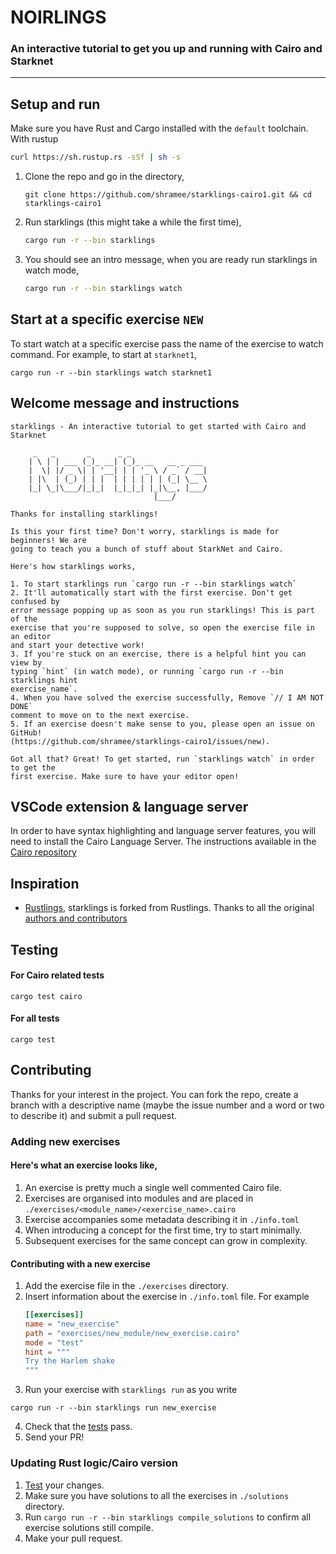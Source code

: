 # NOIRLINGS

### An interactive tutorial to get you up and running with Cairo and Starknet

---

## Setup and run

Make sure you have Rust and Cargo installed with the `default` toolchain.  
With rustup 
```sh
curl https://sh.rustup.rs -sSf | sh -s
```

1. Clone the repo and go in the directory,
   ```
   git clone https://github.com/shramee/starklings-cairo1.git && cd starklings-cairo1
   ```
2. Run starklings (this might take a while the first time),
   ```sh
   cargo run -r --bin starklings
   ```
3. You should see an intro message, when you are ready run starklings in watch mode,
   ```sh
   cargo run -r --bin starklings watch
   ```

## Start at a specific exercise `NEW`

To start watch at a specific exercise pass the name of the exercise to watch command.
For example, to start at `starknet1`,

```
cargo run -r --bin starklings watch starknet1
```

## Welcome message and instructions

```
starklings - An interactive tutorial to get started with Cairo and Starknet

     _   _       _      _ _                 
    | \ | | ___ (_)_ __| (_)_ __   __ _ ___ 
    |  \| |/ _ \| | '__| | | '_ \ / _` / __|
    | |\  | (_) | | |  | | | | | | (_| \__ \
    |_| \_|\___/|_|_|  |_|_|_| |_|\__, |___/
                                |___/

Thanks for installing starklings!

Is this your first time? Don't worry, starklings is made for beginners! We are
going to teach you a bunch of stuff about StarkNet and Cairo.

Here's how starklings works,

1. To start starklings run `cargo run -r --bin starklings watch`
2. It'll automatically start with the first exercise. Don't get confused by
error message popping up as soon as you run starklings! This is part of the
exercise that you're supposed to solve, so open the exercise file in an editor
and start your detective work!
3. If you're stuck on an exercise, there is a helpful hint you can view by
typing `hint` (in watch mode), or running `cargo run -r --bin starklings hint
exercise_name`.
4. When you have solved the exercise successfully, Remove `// I AM NOT DONE`
comment to move on to the next exercise.
5. If an exercise doesn't make sense to you, please open an issue on GitHub!
(https://github.com/shramee/starklings-cairo1/issues/new).

Got all that? Great! To get started, run `starklings watch` in order to get the
first exercise. Make sure to have your editor open!
```

## VSCode extension & language server

In order to have syntax highlighting and language server features, you will need to install the Cairo Language Server. The instructions available in the [Cairo repository](https://github.com/starkware-libs/cairo/tree/main/vscode-cairo)

## Inspiration

-   [Rustlings](https://github.com/rust-lang/rustlings), starklings is forked from Rustlings. Thanks to all the original [authors and contributors](https://github.com/rust-lang/rustlings)

## Testing

#### For Cairo related tests

```
cargo test cairo
```

#### For all tests

```
cargo test
```

## Contributing

Thanks for your interest in the project. You can fork the repo, create a branch with a descriptive name (maybe the issue number and a word or two to describe it) and submit a pull request.

### Adding new exercises

#### Here's what an exercise looks like,
1. An exercise is pretty much a single well commented Cairo file.
2. Exercises are organised into modules and are placed in `./exercises/<module_name>/<exercise_name>.cairo`
3. Exercise accompanies some metadata describing it in `./info.toml`
4. When introducing a concept for the first time, try to start minimally.
5. Subsequent exercises for the same concept can grow in complexity.

#### Contributing with a new exercise
1. Add the exercise file in the `./exercises` directory.
2. Insert information about the exercise in `./info.toml` file. For example
    ```toml
    [[exercises]]
    name = "new_exercise"
    path = "exercises/new_module/new_exercise.cairo"
    mode = "test"
    hint = """
    Try the Harlem shake
    """
    ```
3. Run your exercise with `starklings run` as you write
```
cargo run -r --bin starklings run new_exercise
```
4. Check that the [tests](#testing) pass.
5. Send your PR!

### Updating Rust logic/Cairo version

1. [Test](#testing) your changes.
2. Make sure you have solutions to all the exercises in `./solutions` directory.
3. Run `cargo run -r --bin starklings compile_solutions` to confirm all exercise solutions still compile.
4. Make your pull request.

